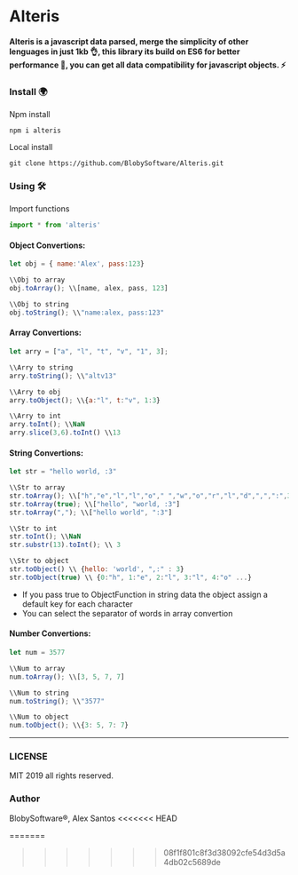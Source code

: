 # Alteris
#### Alteris is a javascript data parsed, merge the simplicity of other lenguages in just 1kb 👌, this library its build on ES6 for better performance 💪, you can get all data compatibility for javascript objects. ⚡ 

### Install 🌍
Npm install
```
npm i alteris
```
Local install 
```
git clone https://github.com/BlobySoftware/Alteris.git
```

### Using 🛠️
Import functions
``` JavaScript 
import * from 'alteris' 
```

#### Object Convertions:
```JavaScript
let obj = { name:'Alex', pass:123}

\\Obj to array
obj.toArray(); \\[name, alex, pass, 123]

\\Obj to string
obj.toString(); \\"name:alex, pass:123"

```

#### Array Convertions:
```JavaScript
let arry = ["a", "l", "t", "v", "1", 3];

\\Arry to string
arry.toString(); \\"altv13"

\\Arry to obj
arry.toObject(); \\{a:"l", t:"v", 1:3}

\\Arry to int
arry.toInt(); \\NaN
arry.slice(3,6).toInt() \\13
```

#### String Convertions:
```JavaScript
let str = "hello world, :3"

\\Str to array
str.toArray(); \\["h","e","l","l","o"," ","w","o","r","l","d",",",":",3]
str.toArray(true); \\["hello", "world, :3"]
str.toArray(","); \\["hello world", ":3"]

\\Str to int
str.toInt(); \\NaN
str.substr(13).toInt(); \\ 3

\\Str to object
str.toObject() \\ {hello: 'world', ",:" : 3}
str.toObject(true) \\ {0:"h", 1:"e", 2:"l", 3:"l", 4:"o" ...} 
```
* If you pass true to ObjectFunction in string data the object assign a default key for each character
* You can select the separator of words in array convertion

#### Number Convertions:
```JavaScript
let num = 3577

\\Num to array
num.toArray(); \\[3, 5, 7, 7]

\\Num to string
num.toString(); \\"3577"

\\Num to object
num.toObject(); \\{3: 5, 7: 7}

```
-------------
### LICENSE
MIT 2019 all rights reserved. 

### Author
BlobySoftware®, Alex Santos
<<<<<<< HEAD

=======
>>>>>>> 08f1f801c8f3d38092cfe54d3d5a4db02c5689de
